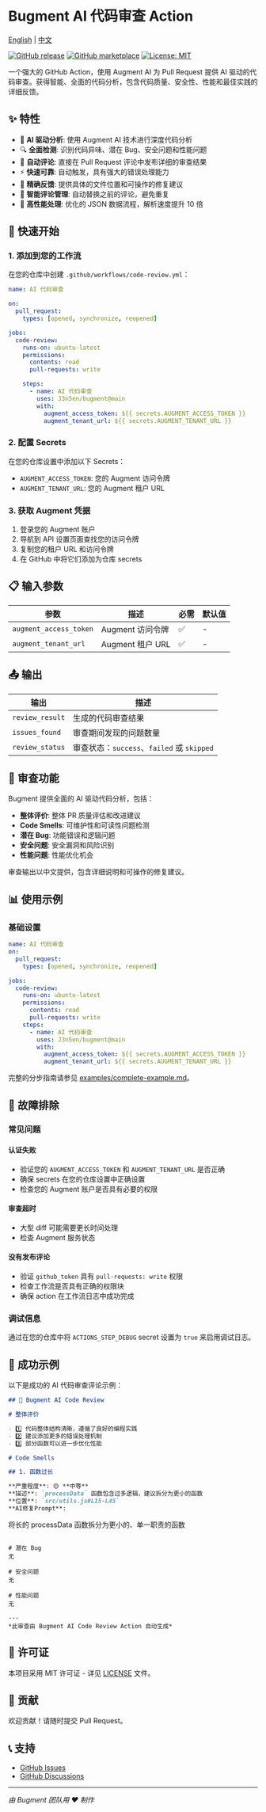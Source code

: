 # Bugment AI 代码审查 Action

[English](README.md) | [中文](README-zh.md)

[![GitHub release](https://img.shields.io/github/release/J3n5en/bugment.svg)](https://github.com/J3n5en/bugment/releases)
[![GitHub marketplace](https://img.shields.io/badge/marketplace-bugment--ai--code--review-blue?logo=github)](https://github.com/marketplace/actions/bugment-ai-code-review)
[![License: MIT](https://img.shields.io/badge/License-MIT-yellow.svg)](https://opensource.org/licenses/MIT)

一个强大的 GitHub Action，使用 Augment AI 为 Pull Request 提供 AI 驱动的代码审查。获得智能、全面的代码分析，包含代码质量、安全性、性能和最佳实践的详细反馈。

## ✨ 特性

- 🤖 **AI 驱动分析**: 使用 Augment AI 技术进行深度代码分析
- 🔍 **全面检测**: 识别代码异味、潜在 Bug、安全问题和性能问题
- 📝 **自动评论**: 直接在 Pull Request 评论中发布详细的审查结果
- ⚡ **快速可靠**: 自动触发，具有强大的错误处理能力
- 🎯 **精确反馈**: 提供具体的文件位置和可操作的修复建议
- 🔄 **智能评论管理**: 自动替换之前的评论，避免重复
- 🚀 **高性能处理**: 优化的 JSON 数据流程，解析速度提升 10 倍

## 🚀 快速开始

### 1. 添加到您的工作流

在您的仓库中创建 `.github/workflows/code-review.yml`：

```yaml
name: AI 代码审查

on:
  pull_request:
    types: [opened, synchronize, reopened]

jobs:
  code-review:
    runs-on: ubuntu-latest
    permissions:
      contents: read
      pull-requests: write

    steps:
      - name: AI 代码审查
        uses: J3n5en/bugment@main
        with:
          augment_access_token: ${{ secrets.AUGMENT_ACCESS_TOKEN }}
          augment_tenant_url: ${{ secrets.AUGMENT_TENANT_URL }}
```

### 2. 配置 Secrets

在您的仓库设置中添加以下 Secrets：

- `AUGMENT_ACCESS_TOKEN`: 您的 Augment 访问令牌
- `AUGMENT_TENANT_URL`: 您的 Augment 租户 URL

### 3. 获取 Augment 凭据

1. 登录您的 Augment 账户
2. 导航到 API 设置页面查找您的访问令牌
3. 复制您的租户 URL 和访问令牌
4. 在 GitHub 中将它们添加为仓库 secrets

## 📋 输入参数

| 参数                   | 描述             | 必需 | 默认值 |
| ---------------------- | ---------------- | ---- | ------ |
| `augment_access_token` | Augment 访问令牌 | ✅   | -      |
| `augment_tenant_url`   | Augment 租户 URL | ✅   | -      |

## 📤 输出

| 输出            | 描述                                       |
| --------------- | ------------------------------------------ |
| `review_result` | 生成的代码审查结果                         |
| `issues_found`  | 审查期间发现的问题数量                     |
| `review_status` | 审查状态：`success`、`failed` 或 `skipped` |

## 🎯 审查功能

Bugment 提供全面的 AI 驱动代码分析，包括：

- **整体评价**: 整体 PR 质量评估和改进建议
- **Code Smells**: 可维护性和可读性问题检测
- **潜在 Bug**: 功能错误和逻辑问题
- **安全问题**: 安全漏洞和风险识别
- **性能问题**: 性能优化机会

审查输出以中文提供，包含详细说明和可操作的修复建议。

## 📊 使用示例

### 基础设置

```yaml
name: AI 代码审查
on:
  pull_request:
    types: [opened, synchronize, reopened]

jobs:
  code-review:
    runs-on: ubuntu-latest
    permissions:
      contents: read
      pull-requests: write
    steps:
      - name: AI 代码审查
        uses: J3n5en/bugment@main
        with:
          augment_access_token: ${{ secrets.AUGMENT_ACCESS_TOKEN }}
          augment_tenant_url: ${{ secrets.AUGMENT_TENANT_URL }}
```

完整的分步指南请参见 [examples/complete-example.md](examples/complete-example.md)。

## 🔧 故障排除

### 常见问题

#### 认证失败

- 验证您的 `AUGMENT_ACCESS_TOKEN` 和 `AUGMENT_TENANT_URL` 是否正确
- 确保 secrets 在您的仓库设置中正确设置
- 检查您的 Augment 账户是否具有必要的权限

#### 审查超时

- 大型 diff 可能需要更长时间处理
- 检查 Augment 服务状态

#### 没有发布评论

- 验证 `github_token` 具有 `pull-requests: write` 权限
- 检查工作流是否具有正确的权限块
- 确保 action 在工作流日志中成功完成

### 调试信息

通过在您的仓库中将 `ACTIONS_STEP_DEBUG` secret 设置为 `true` 来启用调试日志。

## 🎉 成功示例

以下是成功的 AI 代码审查评论示例：

```markdown
## 🤖 Bugment AI Code Review

# 整体评价

- 1️⃣ 代码整体结构清晰，遵循了良好的编程实践
- 2️⃣ 建议添加更多的错误处理机制
- 3️⃣ 部分函数可以进一步优化性能

# Code Smells

## 1. 函数过长

**严重程度**: 🟡 **中等**
**描述**: `processData` 函数包含过多逻辑，建议拆分为更小的函数
**位置**: `src/utils.js#L15-L45`
**AI修复Prompt**:
```

将长的 processData 函数拆分为更小的、单一职责的函数

```

# 潜在 Bug
无

# 安全问题
无

# 性能问题
无

---
*此审查由 Bugment AI Code Review Action 自动生成*
```

## 📝 许可证

本项目采用 MIT 许可证 - 详见 [LICENSE](LICENSE) 文件。

## 🤝 贡献

欢迎贡献！请随时提交 Pull Request。

## 📞 支持

- [GitHub Issues](https://github.com/J3n5en/bugment/issues)
- [GitHub Discussions](https://github.com/J3n5en/bugment/discussions)

---

_由 Bugment 团队用 ❤️ 制作_

